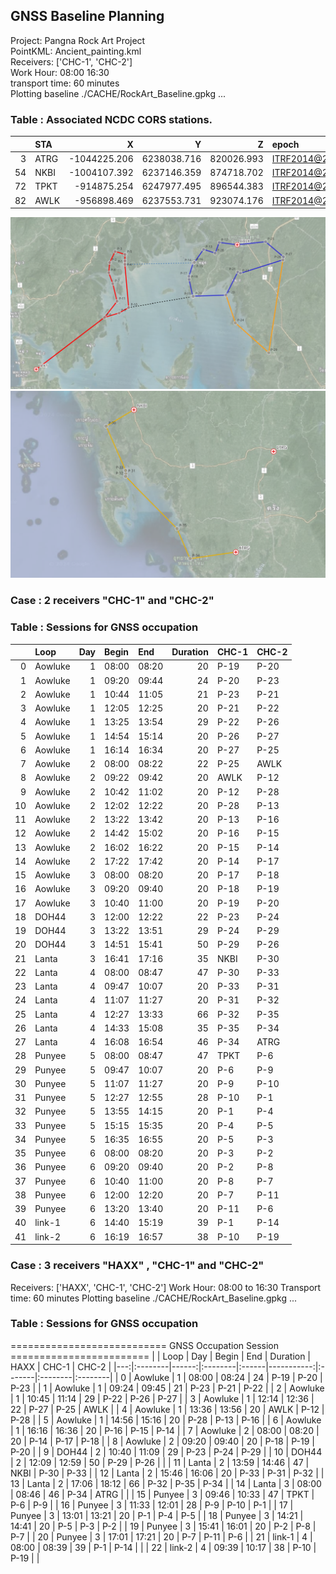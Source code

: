 ## GNSS Baseline Planning

Project:   Pangna Rock Art Project  
PointKML:  Ancient_painting.kml  
Receivers:  ['CHC-1', 'CHC-2']  
Work Hour:  08:00 16:30  
transport time:  60 minutes  
Plotting baseline ./CACHE/RockArt_Baseline.gpkg ...  

### Table : Associated NCDC CORS stations.
|    | STA   |               X |               Y |               Z | epoch            |
|---:|:------|----------------:|----------------:|----------------:|:-----------------|
|  3 | ATRG  |    -1044225.206 |     6238038.716 |      820026.993 | ITRF2014@2021.93 |
| 54 | NKBI  |    -1004107.392 |     6237146.359 |      874718.702 | ITRF2014@2021.93 |
| 72 | TPKT  |     -914875.254 |     6247977.495 |      896544.383 | ITRF2014@2021.93 |
| 82 | AWLK  |     -956898.469 |     6237553.731 |      923074.176 | ITRF2014@2021.93 |
![alt text](https://github.com/phisan-chula/GNSS-Calibration/blob/main/BaselinePlanning/Baseline_AWLK_TPKT.png)
![alt text](https://github.com/phisan-chula/GNSS-Calibration/blob/main/BaselinePlanning/Baseline_NKBI_ATRG.png)

### Case : 2 receivers "CHC-1" and "CHC-2"
### Table : Sessions for GNSS occupation 
|    | Loop    |   Day | Begin   | End   |   Duration | CHC-1   | CHC-2   |
|---:|:--------|------:|:--------|:------|-----------:|:--------|:--------|
|  0 | Aowluke |     1 | 08:00   | 08:20 |         20 | P-19    | P-20    |
|  1 | Aowluke |     1 | 09:20   | 09:44 |         24 | P-20    | P-23    |
|  2 | Aowluke |     1 | 10:44   | 11:05 |         21 | P-23    | P-21    |
|  3 | Aowluke |     1 | 12:05   | 12:25 |         20 | P-21    | P-22    |
|  4 | Aowluke |     1 | 13:25   | 13:54 |         29 | P-22    | P-26    |
|  5 | Aowluke |     1 | 14:54   | 15:14 |         20 | P-26    | P-27    |
|  6 | Aowluke |     1 | 16:14   | 16:34 |         20 | P-27    | P-25    |
|  7 | Aowluke |     2 | 08:00   | 08:22 |         22 | P-25    | AWLK    |
|  8 | Aowluke |     2 | 09:22   | 09:42 |         20 | AWLK    | P-12    |
|  9 | Aowluke |     2 | 10:42   | 11:02 |         20 | P-12    | P-28    |
| 10 | Aowluke |     2 | 12:02   | 12:22 |         20 | P-28    | P-13    |
| 11 | Aowluke |     2 | 13:22   | 13:42 |         20 | P-13    | P-16    |
| 12 | Aowluke |     2 | 14:42   | 15:02 |         20 | P-16    | P-15    |
| 13 | Aowluke |     2 | 16:02   | 16:22 |         20 | P-15    | P-14    |
| 14 | Aowluke |     2 | 17:22   | 17:42 |         20 | P-14    | P-17    |
| 15 | Aowluke |     3 | 08:00   | 08:20 |         20 | P-17    | P-18    |
| 16 | Aowluke |     3 | 09:20   | 09:40 |         20 | P-18    | P-19    |
| 17 | Aowluke |     3 | 10:40   | 11:00 |         20 | P-19    | P-20    |
| 18 | DOH44   |     3 | 12:00   | 12:22 |         22 | P-23    | P-24    |
| 19 | DOH44   |     3 | 13:22   | 13:51 |         29 | P-24    | P-29    |
| 20 | DOH44   |     3 | 14:51   | 15:41 |         50 | P-29    | P-26    |
| 21 | Lanta   |     3 | 16:41   | 17:16 |         35 | NKBI    | P-30    |
| 22 | Lanta   |     4 | 08:00   | 08:47 |         47 | P-30    | P-33    |
| 23 | Lanta   |     4 | 09:47   | 10:07 |         20 | P-33    | P-31    |
| 24 | Lanta   |     4 | 11:07   | 11:27 |         20 | P-31    | P-32    |
| 25 | Lanta   |     4 | 12:27   | 13:33 |         66 | P-32    | P-35    |
| 26 | Lanta   |     4 | 14:33   | 15:08 |         35 | P-35    | P-34    |
| 27 | Lanta   |     4 | 16:08   | 16:54 |         46 | P-34    | ATRG    |
| 28 | Punyee  |     5 | 08:00   | 08:47 |         47 | TPKT    | P-6     |
| 29 | Punyee  |     5 | 09:47   | 10:07 |         20 | P-6     | P-9     |
| 30 | Punyee  |     5 | 11:07   | 11:27 |         20 | P-9     | P-10    |
| 31 | Punyee  |     5 | 12:27   | 12:55 |         28 | P-10    | P-1     |
| 32 | Punyee  |     5 | 13:55   | 14:15 |         20 | P-1     | P-4     |
| 33 | Punyee  |     5 | 15:15   | 15:35 |         20 | P-4     | P-5     |
| 34 | Punyee  |     5 | 16:35   | 16:55 |         20 | P-5     | P-3     |
| 35 | Punyee  |     6 | 08:00   | 08:20 |         20 | P-3     | P-2     |
| 36 | Punyee  |     6 | 09:20   | 09:40 |         20 | P-2     | P-8     |
| 37 | Punyee  |     6 | 10:40   | 11:00 |         20 | P-8     | P-7     |
| 38 | Punyee  |     6 | 12:00   | 12:20 |         20 | P-7     | P-11    |
| 39 | Punyee  |     6 | 13:20   | 13:40 |         20 | P-11    | P-6     |
| 40 | link-1  |     6 | 14:40   | 15:19 |         39 | P-1     | P-14    |
| 41 | link-2  |     6 | 16:19   | 16:57 |         38 | P-10    | P-19    |

### Case : 3 receivers "HAXX" , "CHC-1" and "CHC-2"
Receivers:  ['HAXX', 'CHC-1', 'CHC-2']
Work Hour:  08:00 to 16:30
Transport time:  60 minutes
Plotting baseline ./CACHE/RockArt_Baseline.gpkg ...
### Table : Sessions for GNSS occupation
=========================== GNSS Occupation Session ========================
|    | Loop    |   Day | Begin   | End   |   Duration | HAXX   | CHC-1   | CHC-2   |
|---:|:--------|------:|:--------|:------|-----------:|:-------|:--------|:--------|
|  0 | Aowluke |     1 | 08:00   | 08:24 |         24 | P-19   | P-20    | P-23    |
|  1 | Aowluke |     1 | 09:24   | 09:45 |         21 | P-23   | P-21    | P-22    |
|  2 | Aowluke |     1 | 10:45   | 11:14 |         29 | P-22   | P-26    | P-27    |
|  3 | Aowluke |     1 | 12:14   | 12:36 |         22 | P-27   | P-25    | AWLK    |
|  4 | Aowluke |     1 | 13:36   | 13:56 |         20 | AWLK   | P-12    | P-28    |
|  5 | Aowluke |     1 | 14:56   | 15:16 |         20 | P-28   | P-13    | P-16    |
|  6 | Aowluke |     1 | 16:16   | 16:36 |         20 | P-16   | P-15    | P-14    |
|  7 | Aowluke |     2 | 08:00   | 08:20 |         20 | P-14   | P-17    | P-18    |
|  8 | Aowluke |     2 | 09:20   | 09:40 |         20 | P-18   | P-19    | P-20    |
|  9 | DOH44   |     2 | 10:40   | 11:09 |         29 | P-23   | P-24    | P-29    |
| 10 | DOH44   |     2 | 12:09   | 12:59 |         50 | P-29   | P-26    |         |
| 11 | Lanta   |     2 | 13:59   | 14:46 |         47 | NKBI   | P-30    | P-33    |
| 12 | Lanta   |     2 | 15:46   | 16:06 |         20 | P-33   | P-31    | P-32    |
| 13 | Lanta   |     2 | 17:06   | 18:12 |         66 | P-32   | P-35    | P-34    |
| 14 | Lanta   |     3 | 08:00   | 08:46 |         46 | P-34   | ATRG    |         |
| 15 | Punyee  |     3 | 09:46   | 10:33 |         47 | TPKT   | P-6     | P-9     |
| 16 | Punyee  |     3 | 11:33   | 12:01 |         28 | P-9    | P-10    | P-1     |
| 17 | Punyee  |     3 | 13:01   | 13:21 |         20 | P-1    | P-4     | P-5     |
| 18 | Punyee  |     3 | 14:21   | 14:41 |         20 | P-5    | P-3     | P-2     |
| 19 | Punyee  |     3 | 15:41   | 16:01 |         20 | P-2    | P-8     | P-7     |
| 20 | Punyee  |     3 | 17:01   | 17:21 |         20 | P-7    | P-11    | P-6     |
| 21 | link-1  |     4 | 08:00   | 08:39 |         39 | P-1    | P-14    |         |
| 22 | link-2  |     4 | 09:39   | 10:17 |         38 | P-10   | P-19    |         |



